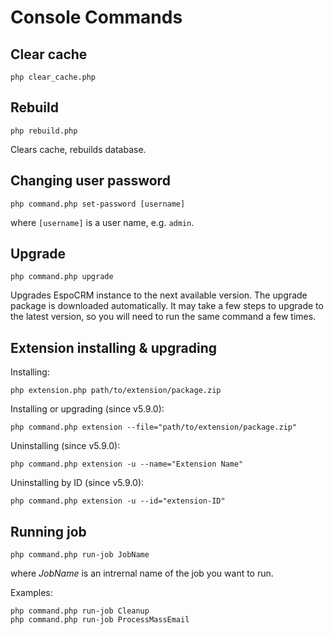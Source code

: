 # Console Commands

## Clear cache

```
php clear_cache.php
```

## Rebuild

```
php rebuild.php
```

Clears cache, rebuilds database.


## Changing user password

```
php command.php set-password [username]
```

where `[username]` is a user name, e.g. `admin`.

## Upgrade

```
php command.php upgrade
```

Upgrades EspoCRM instance to the next available version. The upgrade package is downloaded automatically. It may take a few steps to upgrade to the latest version, so you will need to run the same command a few times.

## Extension installing & upgrading

Installing:
```
php extension.php path/to/extension/package.zip
```

Installing or upgrading (since v5.9.0):

```
php command.php extension --file="path/to/extension/package.zip"
```

Uninstalling (since v5.9.0):

```
php command.php extension -u --name="Extension Name"
```

Uninstalling by ID (since v5.9.0):

```
php command.php extension -u --id="extension-ID"
```

## Running job

```
php command.php run-job JobName
```

where *JobName* is an intrernal name of the job you want to run.

Examples:

```
php command.php run-job Cleanup
php command.php run-job ProcessMassEmail
```
